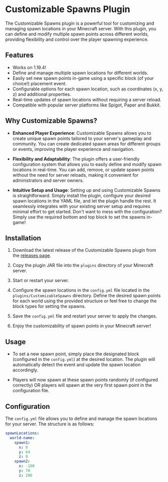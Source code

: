# Customizable Spawns Plugin

The Customizable Spawns plugin is a powerful tool for customizing and managing spawn locations in your Minecraft server. With this plugin, you can define and modify multiple spawn points across different worlds, providing flexibility and control over the player spawning experience.

## Features
- Works on 1.19.4!
- Define and manage multiple spawn locations for different worlds.
- Easily set new spawn points in-game using a specific block (of your choice!) placement event.
- Configurable options for each spawn location, such as coordinates (x, y, z) and additional properties.
- Real-time updates of spawn locations without requiring a server reload.
- Compatible with popular server platforms like Spigot, Paper and Bukkit.

## Why Customizable Spawns?

- **Enhanced Player Experience**: Customizable Spawns allows you to create unique spawn points tailored to your server's gameplay and community. You can create dedicated spawn areas for different groups or events, improving the player experience and navigation.

- **Flexibility and Adaptability**: The plugin offers a user-friendly configuration system that allows you to easily define and modify spawn locations in real-time. You can add, remove, or update spawn points without the need for server reloads, making it convenient for administrators and server owners.

- **Intuitive Setup and Usage**: Setting up and using Customizable Spawns is straightforward. Simply install the plugin, configure your desired spawn locations in the YAML file, and let the plugin handle the rest. It seamlessly integrates with your existing server setup and requires minimal effort to get started. Don't want to mess with the configuration? Simply use the required bottom and top block to set the spawns in-game!

## Installation

1. Download the latest release of the Customizable Spawns plugin from the [releases page](https://github.com/your-username/customizable-spawns/releases).

2. Copy the plugin JAR file into the `plugins` directory of your Minecraft server.

3. Start or restart your server.

4. Configure the spawn locations in the `config.yml` file located in the `plugins/CustomizableSpawns` directory. Define the desired spawn points for each world using the provided structure or feel free to change the block types for setting the spawns.

5. Save the `config.yml` file and restart your server to apply the changes.

6. Enjoy the customizability of spawn points in your Minecraft server!

## Usage

- To set a new spawn point, simply place the designated block (configured in the `config.yml`) at the desired location. The plugin will automatically detect the event and update the spawn location accordingly.

- Players will now spawn at these spawn points randomly (if configured correctly) OR players will spawn at the very first spawn point in the configuration file.

## Configuration

The `config.yml` file allows you to define and manage the spawn locations for your server. The structure is as follows:

```yaml
spawnLocations:
  world-name:
    spawn1:
      x: 0
      y: 64
      z: 0
    spawn2:
      x: -100
      y: 70
      z: 200
